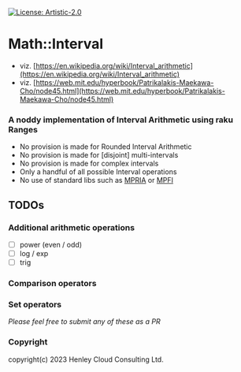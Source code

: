 [![License: Artistic-2.0](https://img.shields.io/badge/License-Artistic%202.0-0298c3.svg)](https://opensource.org/licenses/Artistic-2.0)

# Math::Interval

- viz. [https://en.wikipedia.org/wiki/Interval_arithmetic](https://en.wikipedia.org/wiki/Interval_arithmetic)
- viz. [https://web.mit.edu/hyperbook/Patrikalakis-Maekawa-Cho/node45.html](https://web.mit.edu/hyperbook/Patrikalakis-Maekawa-Cho/node45.html)

### A noddy implementation of Interval Arithmetic using raku Ranges
- No provision is made for Rounded Interval Arithmetic
- No provision is made for [disjoint] multi-intervals
- No provision is made for complex intervals
- Only a handful of all possible Interval operations
- No use of standard libs such as [MPRIA](https://www.gnu.org/software/mpria/) or [MPFI](https://metacpan.org/pod/Math::MPFI)

## TODOs
### Additional arithmetic operations
- [ ] power (even / odd)
- [ ] log / exp 
- [ ] trig
### Comparison operators 
### Set operators 

_Please feel free to submit any of these as a PR_

### Copyright
copyright(c) 2023 Henley Cloud Consulting Ltd.
